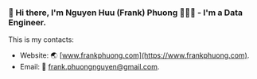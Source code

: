 ### 👋 Hi there, I'm Nguyen Huu (Frank) Phuong 🧑🏻‍💻 - I'm a Data Engineer.

This is my contacts:
- Website: 🌏 [www.frankphuong.com](https://www.frankphuong.com).
- Email: 📮 [frank.phuongnguyen@gmail.com](mailto:frank.phuongnguyen@gmail.com).
